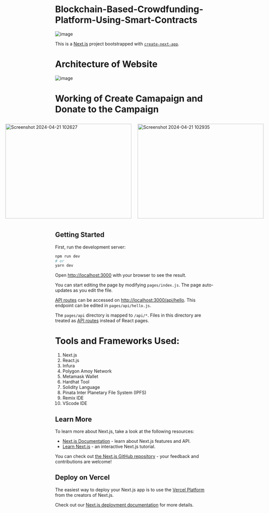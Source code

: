 # Blockchain-Based-Crowdfunding-Platform-Using-Smart-Contracts
![image](https://github.com/VikramPrajapath/Blockchain-Based-Crowdfunding-Platform-Using-Smart-Contracts/assets/96242979/0056da08-bbd9-439b-a4f0-699d93f73b63)

This is a [Next.js](https://nextjs.org/) project bootstrapped with [`create-next-app`](https://github.com/vercel/next.js/tree/canary/packages/create-next-app).

# Architecture of Website
![image](https://github.com/VikramPrajapath/Blockchain-Based-Crowdfunding-Platform-Using-Smart-Contracts/assets/96242979/fe1dfb56-2c90-4d80-90c4-6d0f8f072382)

# Working of Create Camapaign and Donate to the Campaign

<div style="display: flex; justify-content: center; align-items: center;">
  <img src="https://github.com/VikramPrajapath/Blockchain-Based-Crowdfunding-Platform-Using-Smart-Contracts/assets/96242979/02876eb1-9f57-4af9-b1eb-1a846d6f63e4" alt="Screenshot 2024-04-21 102627" style="width: 400px; height: 300px; object-fit: contain; margin: 10px;"/>
  <img src="https://github.com/VikramPrajapath/Blockchain-Based-Crowdfunding-Platform-Using-Smart-Contracts/assets/96242979/1622f9a0-f1dc-4f66-a8ef-6aaf3b7275fb" alt="Screenshot 2024-04-21 102935" style="width: 400px; height: 300px; object-fit: contain; margin: 10px;"/>
</div>

## Getting Started

First, run the development server:

```bash
npm run dev
# or
yarn dev
```

Open [http://localhost:3000](http://localhost:3000) with your browser to see the result.

You can start editing the page by modifying `pages/index.js`. The page auto-updates as you edit the file.

[API routes](https://nextjs.org/docs/api-routes/introduction) can be accessed on [http://localhost:3000/api/hello](http://localhost:3000/api/hello). This endpoint can be edited in `pages/api/hello.js`.

The `pages/api` directory is mapped to `/api/*`. Files in this directory are treated as [API routes](https://nextjs.org/docs/api-routes/introduction) instead of React pages.

# Tools and Frameworks Used:
1. Next.js
2. React.js
3. Infura
4. Polygon Amoy Network
5. Metamask Wallet
6. Hardhat Tool
7. Solidity Language
8. Pinata Inter Planetary File System (IPFS)
9. Remix IDE
10. VScode IDE


## Learn More

To learn more about Next.js, take a look at the following resources:

- [Next.js Documentation](https://nextjs.org/docs) - learn about Next.js features and API.
- [Learn Next.js](https://nextjs.org/learn) - an interactive Next.js tutorial.

You can check out [the Next.js GitHub repository](https://github.com/vercel/next.js/) - your feedback and contributions are welcome!

## Deploy on Vercel

The easiest way to deploy your Next.js app is to use the [Vercel Platform](https://vercel.com/new?utm_medium=default-template&filter=next.js&utm_source=create-next-app&utm_campaign=create-next-app-readme) from the creators of Next.js.

Check out our [Next.js deployment documentation](https://nextjs.org/docs/deployment) for more details. 
